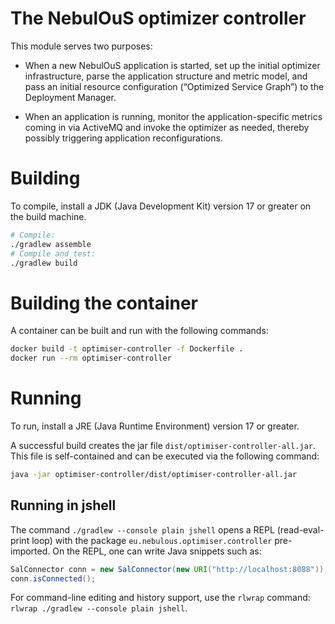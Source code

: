 # The NebulOuS optimizer controller

This module serves two purposes:

- When a new NebulOuS application is started, set up the initial optimizer
  infrastructure, parse the application structure and metric model, and pass
  an initial resource configuration (“Optimized Service Graph”) to the
  Deployment Manager.

- When an application is running, monitor the application-specific metrics
  coming in via ActiveMQ and invoke the optimizer as needed, thereby possibly
  triggering application reconfigurations.

# Building

To compile, install a JDK (Java Development Kit) version 17 or greater on the build machine.

```sh
# Compile:
./gradlew assemble
# Compile and test:
./gradlew build
```

# Building the container

A container can be built and run with the following commands:

```sh
docker build -t optimiser-controller -f Dockerfile .
docker run --rm optimiser-controller
```

# Running

To run, install a JRE (Java Runtime Environment) version 17 or greater.

A successful build creates the jar file `dist/optimiser-controller-all.jar`.
This file is self-contained and can be executed via the following command:

```sh
java -jar optimiser-controller/dist/optimiser-controller-all.jar
```

## Running in jshell

The command `./gradlew --console plain jshell` opens a REPL (read-eval-print
loop) with the package `eu.nebulous.optimiser.controller` pre-imported.  On
the REPL, one can write Java snippets such as:

```java
SalConnector conn = new SalConnector(new URI("http://localhost:8088"));
conn.isConnected();
```

For command-line editing and history support, use the `rlwrap` command:
`rlwrap ./gradlew --console plain jshell`.
